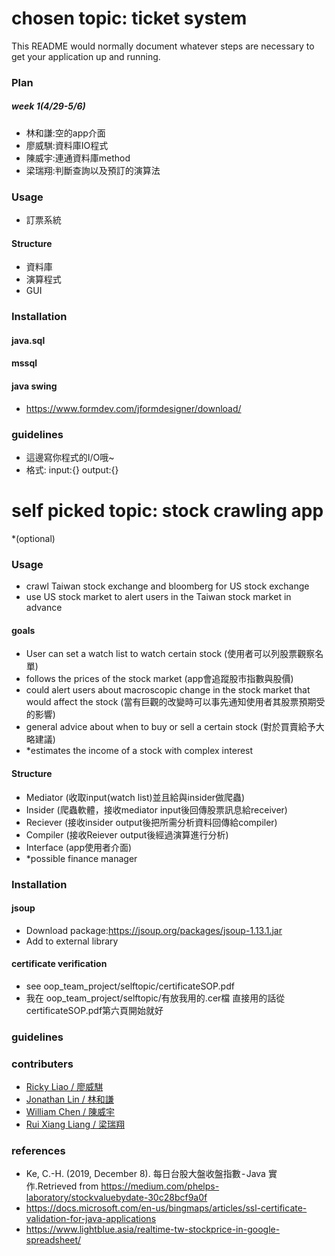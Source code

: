 # chosen topic: ticket system #

This README would normally document whatever steps are necessary to get your application up and running.

### Plan ###

##### week 1(4/29-5/6) #####

* 林和謙:空的app介面
* 廖威騏:資料庫IO程式
* 陳威宇:連通資料庫method
* 梁瑞翔:判斷查詢以及預訂的演算法

### Usage ###

* 訂票系統

#### Structure ####

* 資料庫
* 演算程式
* GUI

### Installation ###

#### java.sql ####

#### mssql ####

#### java swing ####

* https://www.formdev.com/jformdesigner/download/

### guidelines ###

* 這邊寫你程式的I/O哦~
* 格式: input:<class name>{<parameters>} output:<class name>{<parameters>}

# self picked topic: stock crawling app #
*(optional)
### Usage ###

* crawl Taiwan stock exchange and bloomberg for US stock exchange
* use US stock market to alert users in the Taiwan stock market in advance

#### goals ####
* User can set a watch list to watch certain stock (使用者可以列股票觀察名單)
* follows the prices of the stock market (app會追蹤股市指數與股價)
* could alert users about macroscopic change in the stock market that would affect the stock (當有巨觀的改變時可以事先通知使用者其股票預期受的影響)
* general advice about when to buy or sell a certain stock (對於買賣給予大略建議)
* *estimates the income of a stock with complex interest
#### Structure ####

* Mediator (收取input(watch list)並且給與insider做爬蟲)
* Insider (爬蟲軟體，接收mediator input後回傳股票訊息給receiver)
* Reciever (接收insider output後把所需分析資料回傳給compiler)
* Compiler (接收Reiever output後經過演算進行分析)
* Interface (app使用者介面)
* *possible finance manager

### Installation ###

#### jsoup ####

* Download package:https://jsoup.org/packages/jsoup-1.13.1.jar
* Add to external library

#### certificate verification ####

* see oop_team_project/selftopic/certificateSOP.pdf
* 我在 oop_team_project/selftopic/有放我用的.cer檔 直接用的話從certificateSOP.pdf第六頁開始就好

### guidelines ###

### contributers ###
  
- [Ricky Liao / 廖威騏]()
- [Jonathan Lin / 林和謙]()
- [William Chen / 陳威宇](https://github.com/weiyutp6)
- [Rui Xiang Liang / 梁瑞翔]()

### references ###
* Ke, C.-H. (2019, December 8). 每日台股大盤收盤指數 - Java 實作.Retrieved from https://medium.com/phelps-laboratory/stockvaluebydate-30c28bcf9a0f
* https://docs.microsoft.com/en-us/bingmaps/articles/ssl-certificate-validation-for-java-applications
* https://www.lightblue.asia/realtime-tw-stockprice-in-google-spreadsheet/
